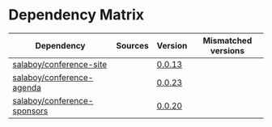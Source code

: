 # Dependency Matrix

Dependency | Sources | Version | Mismatched versions
---------- | ------- | ------- | -------------------
[salaboy/conference-site](https://github.com/salaboy/conference-site) |  | [0.0.13](https://github.com/salaboy/conference-site/releases/tag/v0.0.13) | 
[salaboy/conference-agenda](https://github.com/salaboy/conference-agenda) |  | [0.0.23](https://github.com/salaboy/conference-agenda/releases/tag/v0.0.23) | 
[salaboy/conference-sponsors](https://github.com/salaboy/conference-sponsors) |  | [0.0.20](https://github.com/salaboy/conference-sponsors/releases/tag/v0.0.20) | 
